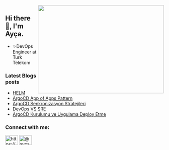 <img src="https://media.giphy.com/media/ny7UCd6JETnmE/giphy.gif" align="right" width="400" height="280" >
<h2 >Hi there 👋, I'm Ayça.</h2>
 
  - ✨DevOps Engineer at Turk Telekom        


### Latest Blogs posts
<!-- BLOG-POST-LIST:START -->
- [HELM](https://medium.com/t%C3%BCrk-telekom-bulut-teknolojileri/helm-1e347bd9bbd4?source=rss-7b35a05877bf------2)
- [ArgoCD App of Apps Pattern](https://medium.com/t%C3%BCrk-telekom-bulut-teknolojileri/argocd-app-of-apps-pattern-ca6caf52a9bc?source=rss-7b35a05877bf------2)
- [ArgoCD Senkronizasyon Stratejileri](https://medium.com/t%C3%BCrk-telekom-bulut-teknolojileri/argocd-senkronizasyon-stratejileri-bead30c44ed0?source=rss-7b35a05877bf------2)
- [DevOps VS SRE](https://medium.com/t%C3%BCrk-telekom-bulut-teknolojileri/devops-vs-sre-23240f2b0c58?source=rss-7b35a05877bf------2)
- [ArgoCD Kurulumu ve Uygulama Deploy Etme](https://medium.com/t%C3%BCrk-telekom-bulut-teknolojileri/argo-cd-kurulumu-ve-uygulama-olu%C5%9Fturma-a506f460c9c8?source=rss-7b35a05877bf------2)
<!-- BLOG-POST-LIST:END -->

<h3 align="left">Connect with me:</h3>
<p align="left">
<a href="https://linkedin.com/in/https://www.linkedin.com/in/ayca-akcay/" target="blank"><img align="center" src="https://raw.githubusercontent.com/rahuldkjain/github-profile-readme-generator/master/src/images/icons/Social/linked-in-alt.svg" alt="https://www.linkedin.com/in/ayca-akcay/" height="30" width="40" /></a>
<a href="https://medium.com/@aycaakcay" target="blank"><img align="center" src="https://raw.githubusercontent.com/rahuldkjain/github-profile-readme-generator/master/src/images/icons/Social/medium.svg" alt="@aycaakcay" height="30" width="40" /></a>
</p>




<!--
**aycakcayy/aycakcayy** is a ✨ _special_ ✨ repository because its `README.md` (this file) appears on your GitHub profile.

